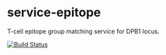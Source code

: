 # service-epitope
T-cell epitope group matching service for DPB1 locus.

[![Build Status](https://travis-ci.org/nmdp-bioinformatics/service-epitope.svg?branch=master)](https://travis-ci.org/nmdp-bioinformatics/service-epitope)
